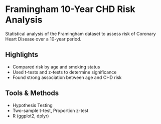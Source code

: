 # Framingham 10-Year CHD Risk Analysis

Statistical analysis of the Framingham dataset to assess risk of Coronary Heart Disease over a 10-year period.

## Highlights
- Compared risk by age and smoking status
- Used t-tests and z-tests to determine significance
- Found strong association between age and CHD risk

## Tools & Methods
- Hypothesis Testing
- Two-sample t-test, Proportion z-test
- R (ggplot2, dplyr)
